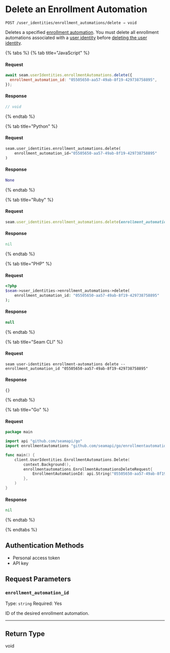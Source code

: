 # Delete an Enrollment Automation

```
POST /user_identities/enrollment_automations/delete ⇒ void
```

Deletes a specified [enrollment automation](https://docs.seam.co/latest/capability-guides/mobile-access-in-development/issuing-mobile-credentials-from-an-access-control-system). You must delete all enrollment automations associated with a [user identity](https://docs.seam.co/latest/capability-guides/mobile-access-in-development/managing-mobile-app-user-accounts-with-user-identities#what-is-a-user-identity) before [deleting the user identity](https://docs.seam.co/latest/api/user_identities/delete).

{% tabs %}
{% tab title="JavaScript" %}
#### Request

```javascript
await seam.userIdentities.enrollmentAutomations.delete({
  enrollment_automation_id: "05505650-aa57-49ab-8f19-429738758895",
});
```

#### Response

```javascript
// void
```
{% endtab %}

{% tab title="Python" %}
#### Request

```python
seam.user_identities.enrollment_automations.delete(
    enrollment_automation_id="05505650-aa57-49ab-8f19-429738758895"
)
```

#### Response

```python
None
```
{% endtab %}

{% tab title="Ruby" %}
#### Request

```ruby
seam.user_identities.enrollment_automations.delete(enrollment_automation_id: "05505650-aa57-49ab-8f19-429738758895")
```

#### Response

```ruby
nil
```
{% endtab %}

{% tab title="PHP" %}
#### Request

```php
<?php
$seam->user_identities->enrollment_automations->delete(
    enrollment_automation_id: "05505650-aa57-49ab-8f19-429738758895"
);
```

#### Response

```php
null
```
{% endtab %}

{% tab title="Seam CLI" %}
#### Request

```seam_cli
seam user-identities enrollment-automations delete --enrollment_automation_id "05505650-aa57-49ab-8f19-429738758895"
```

#### Response

```seam_cli
{}
```
{% endtab %}

{% tab title="Go" %}
#### Request

```go
package main

import api "github.com/seamapi/go"
import enrollmentautomations "github.com/seamapi/go/enrollmentautomations"

func main() {
	client.UserIdentities.EnrollmentAutomations.Delete(
		context.Background(),
		enrollmentautomations.EnrollmentAutomationsDeleteRequest{
			EnrollmentAutomationId: api.String("05505650-aa57-49ab-8f19-429738758895"),
		},
	)
}
```

#### Response

```go
nil
```
{% endtab %}

{% endtabs %}

## Authentication Methods

- Personal access token
- API key

## Request Parameters

### `enrollment_automation_id`

Type: `string`
Required: Yes

ID of the desired enrollment automation.

***

## Return Type

void
